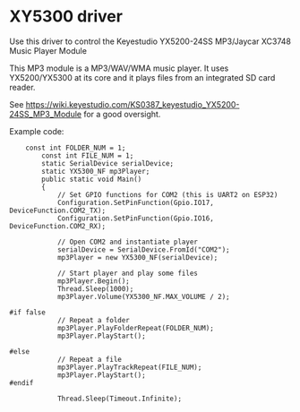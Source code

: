 # XY5300 driver

Use this driver to control the Keyestudio YX5200-24SS MP3/Jaycar XC3748 Music Player Module

This MP3 module is a MP3/WAV/WMA music player. It uses YX5200/YX5300 at its core and it plays files from an integrated SD card reader.

See https://wiki.keyestudio.com/KS0387_keyestudio_YX5200-24SS_MP3_Module for a good oversight.

Example code:<br/>
```
	const int FOLDER_NUM = 1;
        const int FILE_NUM = 1;
        static SerialDevice serialDevice;
        static YX5300_NF mp3Player;
        public static void Main()
        {
            // Set GPIO functions for COM2 (this is UART2 on ESP32)
            Configuration.SetPinFunction(Gpio.IO17, DeviceFunction.COM2_TX);
            Configuration.SetPinFunction(Gpio.IO16, DeviceFunction.COM2_RX);

            // Open COM2 and instantiate player
            serialDevice = SerialDevice.FromId("COM2");
            mp3Player = new YX5300_NF(serialDevice);

            // Start player and play some files
            mp3Player.Begin();
            Thread.Sleep(1000);
            mp3Player.Volume(YX5300_NF.MAX_VOLUME / 2);

#if false
            // Repeat a folder
            mp3Player.PlayFolderRepeat(FOLDER_NUM);
            mp3Player.PlayStart();

#else
            // Repeat a file
            mp3Player.PlayTrackRepeat(FILE_NUM);
            mp3Player.PlayStart();
#endif

            Thread.Sleep(Timeout.Infinite);
```
